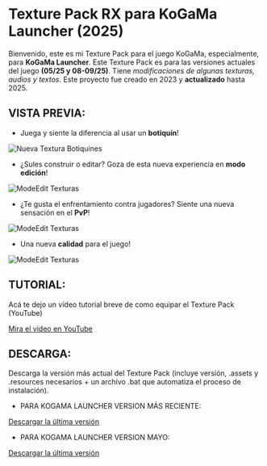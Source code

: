 # Texture Pack RX para KoGaMa Launcher (2025)

Bienvenido, este es mi Texture Pack para el juego KoGaMa, especialmente, para **KoGaMa Launcher**.
Este Texture Pack es para las versiones actuales del juego **(05/25 y 08-09/25)**. Tiene *modificaciones de algunas texturas, audios y textos*.
Este proyecto fue creado en 2023 y **actualizado** hasta 2025.

## VISTA PREVIA:

 - Juega y siente la diferencia al usar un **botiquín**!

![Nueva Textura Botiquines](https://github.com/user-attachments/assets/27daa257-ffdb-4324-a0ef-ca5a1f52a8c8)

 - ¿Sules construir o editar? Goza de esta nueva experiencia en **modo edición**!

![ModeEdit Texturas](https://github.com/user-attachments/assets/5ed98ed7-ae83-42c5-aad7-dd223386a7e7)

 - ¿Te gusta el enfrentamiento contra jugadores? Siente una nueva sensación en el **PvP**!

 ![ModeEdit Texturas](https://github.com/user-attachments/assets/6ac13c1e-92ae-4bc9-92c9-f735d4917e6c)

 - Una nueva **calidad** para el juego!

  ![ModeEdit Texturas](https://github.com/user-attachments/assets/f37cd9db-48a8-4618-8f65-2c6f827272e7)

## TUTORIAL:

Acá te dejo un vídeo tutorial breve de como equipar el Texture Pack (YouTube)

 [Mira el video en YouTube](https://youtu.be/aJjW2HVS9hM)

## DESCARGA:

Descarga la versión más actual del Texture Pack (incluye versión, .assets y .resources necesarios + un archivo .bat que automatiza el proceso de instalación).

- PARA KOGAMA LAUNCHER VERSION MÁS RECIENTE:
  
[Descargar la última versión](https://github.com/LRex18/Texture-Pack-RXv1.2/raw/refs/heads/main/2025-08-13TexturePackRXv1.2Standalone.zip?download=)

- PARA KOGAMA LAUNCHER VERSION MAYO:

[Descargar la última versión](https://github.com/LRex18/Texture-Pack-RXv1.2/raw/refs/heads/main/2025-05-07TexturePackRXv1.zip?download=)
